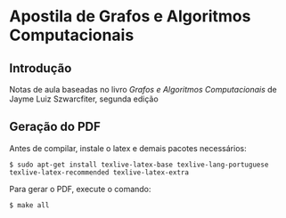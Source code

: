 # Apostila de Grafos e Algoritmos Computacionais

## Introdução

Notas de aula baseadas no livro *Grafos e Algoritmos Computacionais* de Jayme Luiz Szwarcfiter, segunda edição

## Geração do PDF

Antes de compilar, instale o latex e demais pacotes necessários:

    $ sudo apt-get install texlive-latex-base texlive-lang-portuguese texlive-latex-recommended texlive-latex-extra

Para gerar o PDF, execute o comando:

    $ make all



